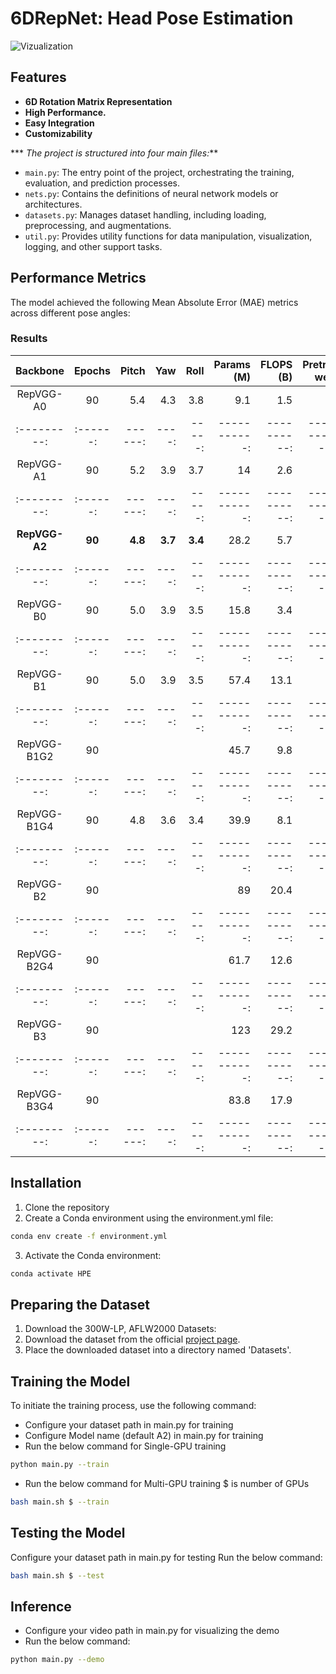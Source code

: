 # 6DRepNet: Head Pose Estimation
![Vizualization](https://github.com/Shohruh72/HPENet/blob/main/output/Result.gif)

## Features

* **6D Rotation Matrix Representation**
* **High Performance.**
* **Easy Integration**
* **Customizability**
  
*** _The project is structured into four main files:_**

- `main.py`: The entry point of the project, orchestrating the training, evaluation, and prediction processes.
- `nets.py`: Contains the definitions of neural network models or architectures.
- `datasets.py`: Manages dataset handling, including loading, preprocessing, and augmentations.
- `util.py`: Provides utility functions for data manipulation, visualization, logging, and other support tasks.

## Performance Metrics

The model achieved the following Mean Absolute Error (MAE) metrics across different pose angles:

### Results

| Backbone  | Epochs | Pitch | Yaw | Roll | Params (M) | FLOPS (B) | Pretrained weights |
|:---------:|:------:|------:|----:|-----:|-----------:|----------:|-------------------:|
| RepVGG-A0 |  90    |  5.4  | 4.3 | 3.8  |     9.1    |    1.5    |                    |
|:---------:|:------:|------:|----:|-----:|-----------:|----------:|-------------------:|
| RepVGG-A1 |  90    |  5.2  | 3.9 | 3.7  |     14     |    2.6    |                    |
|:---------:|:------:|------:|----:|-----:|-----------:|----------:|-------------------:|
| **RepVGG-A2** |  **90**    |  **4.8**  | **3.7** | **3.4**  |    28.2    |    5.7    |                    |
|:---------:|:------:|------:|----:|-----:|-----------:|----------:|-------------------:|
| RepVGG-B0 |  90    |  5.0  | 3.9 | 3.5  |    15.8    |    3.4    |                    |
|:---------:|:------:|------:|----:|-----:|-----------:|----------:|-------------------:|
| RepVGG-B1 |  90    |  5.0  | 3.9 | 3.5  |    57.4    |   13.1    |                    |
|:---------:|:------:|------:|----:|-----:|-----------:|----------:|-------------------:|
| RepVGG-B1G2 |  90  |       |     |      |    45.7    |    9.8    |                    |
|:---------:|:------:|------:|----:|-----:|-----------:|----------:|-------------------:|
| RepVGG-B1G4 |  90  |  4.8  | 3.6 | 3.4  |    39.9    |    8.1    |                    |
|:---------:|:------:|------:|----:|-----:|-----------:|----------:|-------------------:|
| RepVGG-B2 |  90    |       |     |      |     89     |   20.4    |                    |
|:---------:|:------:|------:|----:|-----:|-----------:|----------:|-------------------:|
| RepVGG-B2G4 |  90  |       |     |      |    61.7    |   12.6    |                    |
|:---------:|:------:|------:|----:|-----:|-----------:|----------:|-------------------:|
| RepVGG-B3 |  90    |       |     |      |    123     |   29.2    |                    |
|:---------:|:------:|------:|----:|-----:|-----------:|----------:|-------------------:|
| RepVGG-B3G4 |  90  |       |     |      |    83.8    |   17.9    |                    |
|:---------:|:------:|------:|----:|-----:|-----------:|----------:|-------------------:|

## Installation

1. Clone the repository
2. Create a Conda environment using the environment.yml file:

```bash 
conda env create -f environment.yml
```

3. Activate the Conda environment:

```bash
conda activate HPE
```

## Preparing the Dataset

1. Download the 300W-LP, AFLW2000 Datasets:
2. Download the dataset from the
   official [project page](http://www.cbsr.ia.ac.cn/users/xiangyuzhu/projects/3DDFA/main.htm).
3. Place the downloaded dataset into a directory named 'Datasets'.

        
## Training the Model

To initiate the training process, use the following command:
* Configure your dataset path in main.py for training
* Configure Model name (default A2) in main.py for training
* Run the below command for Single-GPU training
```bash
python main.py --train
```
* Run the below command for Multi-GPU training $ is number of GPUs 
```bash
bash main.sh $ --train
```

## Testing the Model
Configure your dataset path in main.py for testing
Run the below command:
```bash
bash main.sh $ --test
```
## Inference
* Configure your video path in main.py for visualizing the demo
* Run the below command:
```bash
python main.py --demo
```



